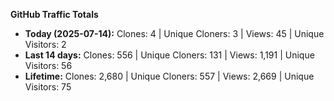 
**GitHub Traffic Totals**

- **Today (2025-07-14):** Clones: 4 | Unique Cloners: 3 | Views: 45 | Unique Visitors: 2
- **Last 14 days:** Clones: 556 | Unique Cloners: 131 | Views: 1,191 | Unique Visitors: 56
- **Lifetime:** Clones: 2,680 | Unique Cloners: 557 | Views: 2,669 | Unique Visitors: 75
